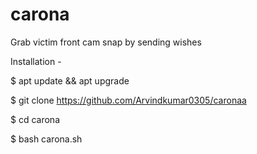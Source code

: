 # carona
Grab victim front cam snap by sending wishes

Installation -

$ apt update && apt upgrade

$ git clone https://github.com/Arvindkumar0305/caronaa

$ cd carona

$ bash carona.sh




